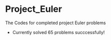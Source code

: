 # Project_Euler
The Codes for completed project Euler problems 
- Currently solved 65 problems succcessfully!

